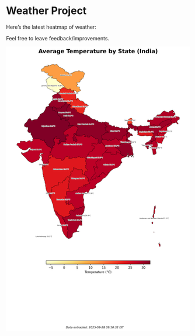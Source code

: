 # Weather Project

Here’s the latest heatmap of weather:

Feel free to leave feedback/improvements.

![India Heatmap](docs/assets/india_heatmap.png?v=D8B792)
